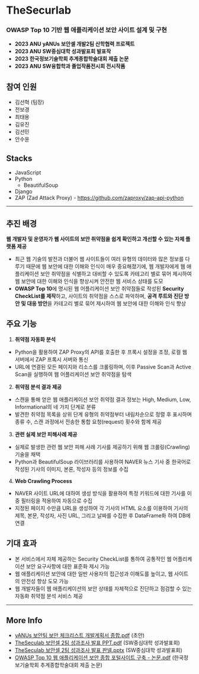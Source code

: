 # TheSecurlab
### OWASP Top 10 기반 웹 애플리케이션 보안 사이트 설계 및 구현
- **2023 ANU yANUs 보안셀 개발2팀 산학협력 프로젝트**<br>
- **2023 ANU SW중심대학 성과발표회 발표작**<br>
- **2023 한국정보기술학회 추계종합학술대회 제출 논문**
- **2023 ANU SW융합학과 졸업작품전시회 전시작품**

## 참여 인원 
- 김선혁 (팀장)
- 전보경
- 최태용
- 김유진
- 김선민
- 안수윤
  
## Stacks
- JavaScript
- Python
  - BeautifulSoup
- Django
- ZAP (Zad Attack Proxy) - https://github.com/zaproxy/zap-api-python

---

## 추진 배경
**웹 개발자 및 운영자가 웹 사이트의 보안 취약점을 쉽게 확인하고 개선할 수 있는 자체 플랫폼 제공**
- 최근 웹 기술의 발전과 더불어 웹 사이트들이 여러 유형의 데이터와 많은 정보를 다루기 때문에 웹 보안에 대한 이해와 인식이 매우 중요해졌기에, 웹 개발자에게 웹 애플리케이션 보안 취약점을 식별하고 대비할 수 있도록 카테고리 별로 묶어 제시하여 웹 보안에 대한 이해와 인식을 향상시켜 안전한 웹 서비스 상태를 도모
- **OWASP Top 10**에 명시된 웹 어플리케이션 보안 취약점들로 작성된 **Security CheckList를 제작**하고, 사이트의 취약점을 스스로 파악하며, **공격 루트와 진단 방안 및 대응 방안**을 카테고리 별로 묶어 제시하여 웹 보안에 대한 이해와 인식 향상

## 주요 기능
1. **취약점 자동화 분석**
- Python을 활용하여 ZAP Proxy의 API를 호출한 후 프록시 설정을 조정, 로컬 웹 서버에서 ZAP 프록시 서버와 통신
- URL에 연결된 모든 페이지와 리소스를 크롤링하며, 이후 Passive Scan과 Active Scan을 실행하여 웹 어플리케이션 보안 취약점을 탐색
2. **취약점 분석 결과 제공**
- 스캔을 통해 얻은 웹 애플리케이션 보안 취약점 결과 정보는 High, Medium, Low, Informational의 네 가지 단계로 분류
- 발견한 취약점 목록을 상위 단계 유형의 취약점부터 내림차순으로 정렬 후 표시하며 종류 수, 스캔 과정에서 전송한 통합 요청(request) 횟수와 함께 제공
3. **관련 실제 보안 피해사례 제공**
- 실제로 발생한 관련 웹 보안 피해 사례 기사를 제공하기 위해 웹 크롤링(Crawling) 기술을 채택
- Python과 BeautifulSoup 라이브러리를 사용하여 NAVER 뉴스 기사 중 한국어로 작성된 기사의 이미지, 본론, 작성자 등의 정보를 수집
4. **Web Crawling Process**
- NAVER 사이트 URL에 대하여 생성 방식을 활용하여 특정 키워드에 대한 기사를 이중 필터링을 적용하여 자동으로 수집
- 지정된 페이지 수만큼 URL을 생성하여 각 기사의 HTML 요소를 이용하여 기사의 제목, 본문, 작성자, 사진 URL, 그리고 날짜를 수집한 후 DataFrame화 하여 DB에 연결

## 기대 효과
- 본 서비스에서 자체 제공하는 Security CheckList를 통하여 공통적인 웹 어플리케이션 보안 요구사항에 대한 표준화 제시 가능
- 웹 애플리케이션 보안에 대한 일반 사용자의 접근성과 이해도를 높이고, 웹 사이트의 안전성 향상 도모 가능
- 웹 개발자들이 웹 애플리케이션의 보안 상태를 자체적으로 진단하고 점검할 수 있는 자동화 취약점 분석 서비스 제공

---

## More Info

- [yANUs 보안팀 보안 체크리스트 개발계획서 종합.pdf](https://github.com/OuserDev/TheSecurlab/files/13651132/yANUs.pdf) (초안)
- [TheSeculab 보안셀 2팀 성과조사 발표 PPT.pdf](https://github.com/OuserDev/TheSecurlab/files/13651145/TheSeculab.2.PPT.pdf) (SW중심대학 성과발표회)
- [TheSeculab 보안셀 2팀 성과조사 발표 판넬.pptx](https://github.com/OuserDev/TheSecurlab/files/13651147/TheSeculab.2.pptx) (SW중심대학 성과발표회)
- [OWASP Top 10 웹 애플리케이션 보안 종합 포털사이트 구축 - 논문.pdf](https://github.com/OuserDev/TheSecurlab/files/13651159/OWASP.Top.10.-.pdf) (한국정보기술학회 추계종합학술대회 제출 논문)


